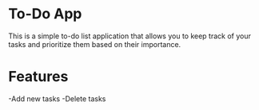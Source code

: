 # To-Do App
This is a simple to-do list application that allows you to keep track of your tasks and prioritize them based on their importance.

# Features
-Add new tasks
-Delete tasks
